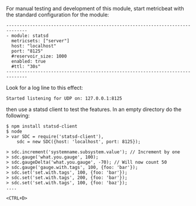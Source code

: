 For manual testing and development of this module, start metricbeat with the standard configuration for the module:

```
------------------------------------------------------------------------------
- module: statsd
  metricsets: ["server"]
  host: "localhost"
  port: "8125"
  #reservoir_size: 1000
  enabled: true
  #ttl: "30s"
------------------------------------------------------------------------------
```

Look for a log line to this effect:
```
Started listening for UDP on: 127.0.0.1:8125
```

then use a statsd client to test the features. In an empty directory do the following:

```
$ npm install statsd-client
$ node
> var SDC = require('statsd-client'),
    sdc = new SDC({host: 'localhost', port: 8125});

> sdc.increment('systemname.subsystem.value'); // Increment by one
> sdc.gauge('what.you.gauge', 100);
> sdc.gaugeDelta('what.you.gauge', -70); // Will now count 50
> sdc.gauge('gauge.with.tags', 100, {foo: 'bar'});
> sdc.set('set.with.tags', 100, {foo: 'bar'});
> sdc.set('set.with.tags', 200, {foo: 'bar'});
> sdc.set('set.with.tags', 100, {foo: 'baz'});
....

<CTRL+D>
```
